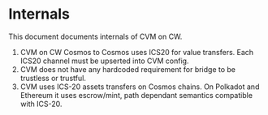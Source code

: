 # Internals

This document documents internals of CVM on CW.

1. CVM on CW Cosmos to Cosmos uses ICS20 for value transfers. Each ICS20 channel must be upserted into CVM config.
2. CVM does not have any hardcoded requirement for bridge to be trustless or trustful. 
3. CVM uses ICS-20 assets transfers on Cosmos chains. On Polkadot and Ethereum it uses escrow/mint, path dependant semantics compatible with ICS-20.
